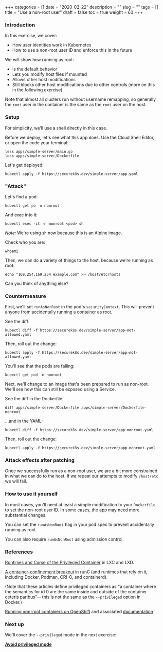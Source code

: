 +++
categories = []
date = "2020-02-22"
description = ""
slug = ""
tags = []
title = "Use a non-root user"
draft = false
toc = true
weight = 60
+++

### Introduction
In this exercise, we cover:

 - How user identities work in Kubernetes
 - How to use a non-root user ID and enforce this in the future

We will show how running as root:

 - Is the default behavior
 - Lets you modify host files if mounted
 - Allows other host modifications
 - Still blocks other host modifications due to other controls
   (more on this in the following exercise)

Note that almost all clusters run without username remapping,
so generally the `root` user in the container is the same as the `root` user on the host.

### Setup
For simplicity, we'll use a shell directly in this case.

Before we deploy, let's see what this app does.
Use the Cloud Shell Editor, or open the code your terminal:

```
less apps/simple-server/main.go
less apps/simple-server/Dockerfile
```

Let's get deployed:

```
kubectl apply -f https://securek8s.dev/simple-server/app.yaml
```

### "Attack"
Let's find a pod:

```
kubectl get po -n nonroot
```

And exec into it:
```
kubectl exec -it -n nonroot <pod> sh
```

_Note:_ We're using `sh` now because this is an Alpine image.

Check who you are:
```
whoami
```

Then, we can do a variety of things to the host, because we're running as root:
```
echo "169.254.169.254 example.com" >> /host/etc/hosts
```

Can you think of anything else?

### Countermeasure
First, we'll set `runAsNonRoot` in the pod's `securityContext`.
This will prevent anyone from accidentally running a container as root.

See the diff:
```
kubectl diff -f https://securek8s.dev/simple-server/app-not-allowed.yaml
```

Then, roll out the change:
```
kubectl apply -f https://securek8s.dev/simple-server/app-not-allowed.yaml
```

You'll see that the pods are failing:
```
kubectl get pod -n nonroot
```

Next, we'll change to an image that's been prepared to run as non-root. We'll see how this can still be exposed using a Service.

See the diff in the Dockerfile:
```
diff apps/simple-server/Dockerfile apps/simple-server/Dockerfile-nonroot
```

...and in the YAML:
```
kubectl diff -f https://securek8s.dev/simple-server/app-nonroot.yaml
```

Then, roll out the change:
```
kubectl apply -f https://securek8s.dev/simple-server/app-nonroot.yaml
```

### Attack effects after patching
Once we successfully run as a non-root user, we are a bit more constrained in what we can do to the host. If we repeat our attempts to modify `/host/etc` we will fail.

### How to use it yourself
In most cases, you'll need at least a simple modification to your `Dockerfile` to set the non-root user ID.
In some cases, the app may need more substantial changes.

You can set the `runAsNonRoot` flag in your pod spec to prevent accidentally running as root.

You can also require `runAsNonRoot` using admission control.

### References
[Runtimes and Curse of the Privileged Container](https://brauner.github.io/2019/02/12/privileged-containers.html) in LXC and LXD.

[A container-confinement breakout](https://lwn.net/Articles/781013/) in runC (and runtimes that rely on it, including Docker, Podman, CRI-O, and containerd).

(Note that these articles define privileged containers as
"a container where the semantics for id 0 are the same inside and outside of the container ceteris paribus"--
this is not the same as the `--privileged` option in Docker.)

[Running non-root containers on OpenShift](https://engineering.bitnami.com/articles/running-non-root-containers-on-openshift.html) and associated [documentation](https://docs.bitnami.com/containers/how-to/work-with-non-root-containers/)

### Next up
We'll cover the `--privileged` mode in the next exercise:

[**Avoid privileged mode**](../65-privileged)
